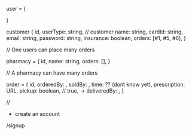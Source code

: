 user = {

}

customer {
id,
userType: string, // customer
name: string,
cardId: string,
email: string,
password: string,
insurance: boolean,
orders: [#1, #5, #6],
}

// One users can place many orders

pharmacy = {
id,
name: string,
orders: [],
}

// A pharmacy can have many orders

order = {
id,
orderedBy: ,
soldBy: ,
time: ?? (dont know yet),
prescription: URL,
pickup: boolean, // true, ->
deliveredBy: ,
}

//

- create an account

/signup
